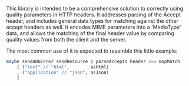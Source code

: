 This library is intended to be a comprehensive solution to correctly using
quality parameters in HTTP headers. It addresses parsing of the Accept header,
and includes general data types for matching against the other accept headers as
well. It encodes MIME parameters into a 'MediaType' data, and allows the
matching of the final header value by comparing quality values from both the
client and the server.

The most common use of it is expected to resemble this little example:

```haskell
maybe send406Error sendResource $ parseAccepts header >>= mapMatch
    [ ("text" // "html",        asHtml)
    , ("application" // "json", asJson)
    ]
```

